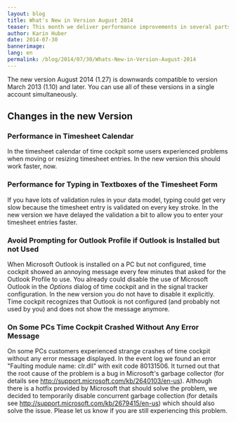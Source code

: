 ```yaml
---
layout: blog
title: What's New in Version August 2014
teaser: This month we deliver performance improvements in several parts of time cockpit. Additionally, we included a workaround for a bug in Microsoft's garbage collector that some time cockpit customers had to struggle with.
author: Karin Huber
date: 2014-07-30
bannerimage: 
lang: en
permalink: /blog/2014/07/30/Whats-New-in-Version-August-2014
---
```


<p xmlns="http://www.w3.org/1999/xhtml">The new version August 2014 (1.27) is downwards compatible to version March 2013 (1.10) and later. You can use all of these versions in a single account simultaneously.</p><h2 xmlns="http://www.w3.org/1999/xhtml">Changes in the new Version</h2><h3 xmlns="http://www.w3.org/1999/xhtml">Performance in Timesheet Calendar</h3><p xmlns="http://www.w3.org/1999/xhtml">In the timesheet calendar of time cockpit some users experienced problems when moving or resizing timesheet entries. In the new version this should work faster, now.</p><h3 xmlns="http://www.w3.org/1999/xhtml">Performance for Typing in Textboxes of the Timesheet Form</h3><p xmlns="http://www.w3.org/1999/xhtml">If you have lots of validation rules in your data model, typing could get very slow because the timesheet entry is validated on every key stroke. In the new version we have delayed the validation a bit to allow you to enter your timesheet entries faster.</p><h3 xmlns="http://www.w3.org/1999/xhtml">Avoid Prompting for Outlook Profile if Outlook is Installed but not Used</h3><p xmlns="http://www.w3.org/1999/xhtml">When Microsoft Outlook is installed on a PC but not configured, time cockpit showed an annoying message every few minutes that asked for the Outlook Profile to use. You already could disable the use of Microsoft Outlook in the <em>Options</em> dialog of time cockpit and in the signal tracker configuration. In the new version you do not have to disable it explicitly. Time cockpit recognizes that Outlook is not configured (and probably not used by you) and does not show the message anymore.</p><h3 xmlns="http://www.w3.org/1999/xhtml">On Some PCs Time Cockpit Crashed Without Any Error Message</h3><p xmlns="http://www.w3.org/1999/xhtml">On some PCs customers experienced strange crashes of time cockpit without any error message displayed. In the event log we found an error "Faulting module name: clr.dll" with exit code 80131506. It turned out that the root cause of the problem is a bug in Microsoft's garbage collector (for details see <a href="http://support.microsoft.com/kb/2640103/en-us" target="_blank">http://support.microsoft.com/kb/2640103/en-us</a>)<a href="http://support.microsoft.com/kb/2640103/en-us" target="_blank"></a>. Although there is a hotfix provided by Microsoft that should solve the problem, we decided to temporarily disable concurrent garbage collection (for details see <a href="http://support.microsoft.com/kb/2679415/en-us">http://support.microsoft.com/kb/2679415/en-us</a>) which should also solve the issue. Please let us know if you are still experiencing this problem.</p>